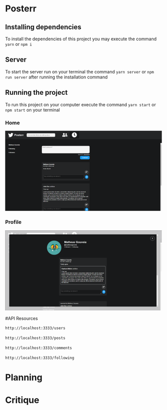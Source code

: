 # Posterr

## Installing dependencies

To install the dependencies of this project you may execute the command `yarn` or `npm i`

## Server

To start the server run on your terminal the command `yarn server` or `npm run server` after running the installation command

## Running the project

To run this project on your computer execute the command `yarn start` or `npm start` on your terminal

### Home

![](./.github/home.png)

### Profile

![](./.github/profile.png)

#API Resources

    http://localhost:3333/users

    http://localhost:3333/posts

    http://localhost:3333/comments

    http://localhost:3333/following

# Planning

# Critique
